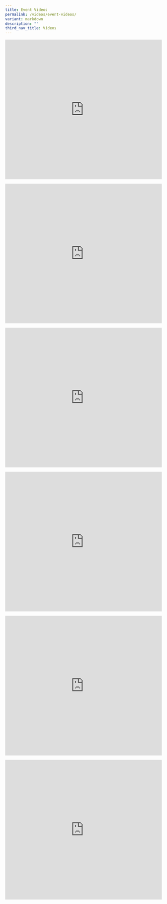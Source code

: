 ```yaml
---
title: Event Videos
permalink: /videos/event-videos/
variant: markdown
description: ""
third_nav_title: Videos
---
```


<p><iframe allowfullscreen="allowfullscreen" frameborder="0" height="450px" width="100%" src="https://www.youtube.com/embed/CwguQLsPW3U?rel=0"></iframe></p>

<p><iframe allowfullscreen="allowfullscreen" frameborder="0" height="450px" width="100%" src="https://www.youtube.com/embed/zALfgFsuExs?rel=0"></iframe></p>

<p><iframe allowfullscreen="allowfullscreen" frameborder="0" height="450px" width="100%" src="https://www.youtube.com/embed/YTH-PlHN9Ow?rel=0"></iframe></p>

<p><iframe allowfullscreen="allowfullscreen" frameborder="0" height="450px" width="100%" src="https://www.youtube.com/embed/Vg0foLiqu7U?rel=0"></iframe></p>

<p><iframe allowfullscreen="allowfullscreen" frameborder="0" height="450px" width="100%" src="https://www.youtube.com/embed/EOFHDyoRXnE?rel=0"></iframe></p>

<p><iframe allowfullscreen="allowfullscreen" frameborder="0" height="450px" width="100%" src="https://www.youtube.com/embed/n3j1D09rWrQ?rel=0"></iframe></p>
